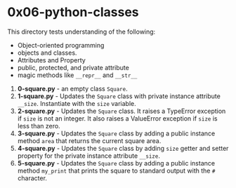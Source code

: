 # 0x06-python-classes
This directory tests understanding of the following:
- Object-oriented programming
- objects and classes.
- Attributes and Property
- public, protected, and private attribute
- magic methods like `__repr__` and `__str__`
1. **0-square.py** - an empty class `Square`.
2. **1-square.py** - Updates the `Square` class with private instance attribute `__size`. Instantiate with the `size` variable.
3. **2-square.py** - Updates the `Square` class. It raises a TypeError exception if `size` is not an integer. It also raises a ValueError exception if `size` is less than zero.
4. **3-square.py** - Updates the `Square` class by adding a public instance method `area` that returns the current square area.
5. **4-square.py** - Updates the `Square` class by adding `size` getter and setter property for the private instance attribute `__size`.
6. **5-square.py** - Updates the `Square` class by adding a public instance method `my_print` that prints the square to standard output with the `#` character.
